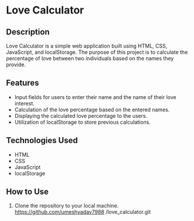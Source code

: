 # Love Calculator

## Description

Love Calculator is a simple web application built using HTML, CSS, JavaScript, and localStorage. The purpose of this project is to calculate the percentage of love between two individuals based on the names they provide.

## Features

- Input fields for users to enter their name and the name of their love interest.
- Calculation of the love percentage based on the entered names.
- Displaying the calculated love percentage to the users.
- Utilization of localStorage to store previous calculations.

## Technologies Used

- HTML
- CSS
- JavaScript
- localStorage

## How to Use

1. Clone the repository to your local machine.
https://github.com/umeshyadav7988 /love_calculator.git

